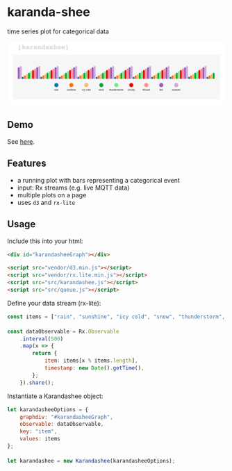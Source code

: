 # karanda-shee
time series plot for categorical data

![screenshot](karandashee.png)

## Demo
See [here](https://maslick.github.io/karandashee/demo/).

## Features
* a running plot with bars representing a categorical event
* input: Rx streams (e.g. live MQTT data)
* multiple plots on a page
* uses ``d3`` and ``rx-lite``

## Usage
Include this into your html:

```html
<div id="karandasheeGraph"></div>
```

```html
<script src="vendor/d3.min.js"></script>
<script src="vendor/rx.lite.min.js"></script>
<script src="src/karandashee.js"></script>
<script src="src/queue.js"></script>
```

Define your data stream (rx-lite):
```js
const items = ["rain", "sunshine", "icy cold", "snow", "thunderstorm", "cloudy", "blizard", "hot", "tsunami"];

const dataObservable = Rx.Observable
    .interval(500)
    .map(x => {
        return {
            item: items[x % items.length],
            timestamp: new Date().getTime(),
        };
    }).share();
```

Instantiate a Karandashee object:
```js
let karandasheeOptions = {
    graphdiv: "#karandasheeGraph",
    observable: dataObservable,
    key: "item",
    values: items
};

let karandashee = new Karandashee(karandasheeOptions);
```
